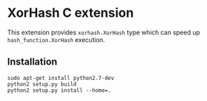# XorHash C extension

This extension provides `xorhash.XorHash` type which can speed up `hash_function.XorHash` execution.

## Installation

    sudo apt-get install python2.7-dev
    python2 setup.py build
    python2 setup.py install --home=.
